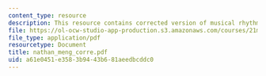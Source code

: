 ```yaml
---
content_type: resource
description: This resource contains corrected version of musical rhythm.
file: https://ol-ocw-studio-app-production.s3.amazonaws.com/courses/21m-301-harmony-and-counterpoint-i-spring-2005/a61e0451e3583b9443b681aeedbcddc0_nathan_meng_corre.pdf
file_type: application/pdf
resourcetype: Document
title: nathan_meng_corre.pdf
uid: a61e0451-e358-3b94-43b6-81aeedbcddc0
---
```

